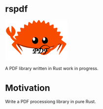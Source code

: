 # rspdf

<img src="./doc/images/rspdf.png" alt="rspdf" style="width:40%;" />

A PDF library written in Rust work in progress.

# Motivation
Write a PDF processiong library in pure Rust.

